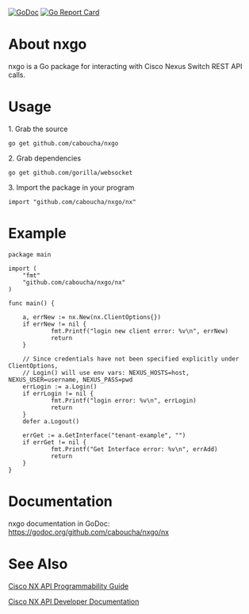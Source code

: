 [![GoDoc](https://godoc.org/github.com/caboucha/nxgo/nx?status.svg)](http://godoc.org/github.com/caboucha/nxgo/nx)
[![Go Report Card](https://goreportcard.com/badge/github.com/caboucha/nxgo)](https://goreportcard.com/report/github.com/caboucha/nxgo)

About nxgo
===========

nxgo is a Go package for interacting with Cisco Nexus Switch REST API calls.

Usage
=====

1\. Grab the source

    go get github.com/caboucha/nxgo

2\. Grab dependencies

    go get github.com/gorilla/websocket

3\. Import the package in your program

    import "github.com/caboucha/nxgo/nx"

Example
=======

    package main

    import (
        "fmt"
        "github.com/caboucha/nxgo/nx"
    )

    func main() {

        a, errNew := nx.New(nx.ClientOptions{})
        if errNew != nil {
                fmt.Printf("login new client error: %v\n", errNew)
                return
        }

        // Since credentials have not been specified explicitly under ClientOptions,
        // Login() will use env vars: NEXUS_HOSTS=host, NEXUS_USER=username, NEXUS_PASS=pwd
        errLogin := a.Login()
        if errLogin != nil {
                fmt.Printf("login error: %v\n", errLogin)
                return
        }
        defer a.Logout()

        errGet := a.GetInterface("tenant-example", "")
        if errGet != nil {
                fmt.Printf("Get Interface error: %v\n", errAdd)
                return
        }
    }

Documentation
=============

nxgo documentation in GoDoc: https://godoc.org/github.com/caboucha/nxgo/nx

See Also
========

[Cisco NX API Programmability Guide](http://www.cisco.com/c/en/us/td/docs/switches/datacenter/nexus9000/sw/6-x/programmability/guide/b_Cisco_Nexus_9000_Series_NX-OS_Programmability_Guide/b_Cisco_Nexus_9000_Series_NX-OS_Programmability_Configuration_Guide_chapter_0101.pdf)

[Cisco NX API Developer Documentation](https://developer.cisco.com/site/nx-os/docs/apis/nx-api-rest/)
